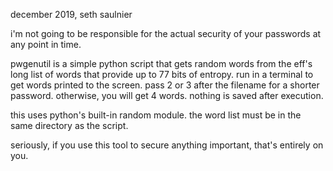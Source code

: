 december 2019, seth saulnier

i'm not going to be responsible for the actual security of your passwords at any point in time.

pwgenutil is a simple python script that gets random words from the eff's long list of words that provide up to 77 bits of entropy. run in a terminal to get words printed to the screen. pass 2 or 3 after the filename for a shorter password. otherwise, you will get 4 words. nothing is saved after execution.

this uses python's built-in random module. the word list must be in the same directory as the script.

seriously, if you use this tool to secure anything important, that's entirely on you.
